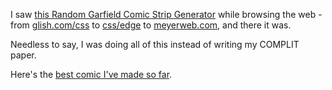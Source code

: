 <p>I saw <a href="http://rapt.us/toys/garfield.pl">this Random Garfield Comic Strip Generator</a> while browsing the web - from <a href="http://www.glish.com/css/">glish.com/css</a> to <a href="http://www.meyerweb.com/eric/css/edge/">css/edge</a> to <a href="http://www.meyerweb.com/">meyerweb.com</a>, and there it was.</p>
<p>Needless to say, I was doing all of this instead of writing my COMPLIT paper.</p>
<p>Here's the <a href="http://rapt.us/toys/garfield.pl?1=3298&amp;2=3299&amp;3=3297">best comic I've made so far</a>.</p>